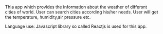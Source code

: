 Thia app which provides the information about the weather of differsnt cities of world. User can search cities according his/her needs. User will get the temperature, humidity,air pressure etc. 

Language use: Javascript library so called Reactjs is used for this app.
